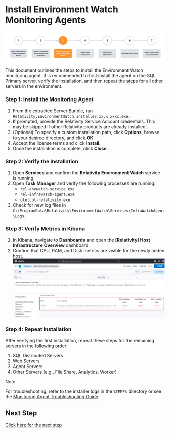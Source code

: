 # Install Environment Watch Monitoring Agents

![Setup Stage](../resources/stage_environmentwatch.png)

This document outlines the steps to install the Environment Watch monitoring agent. It is recommended to first install the agent on the SQL Primary server, verify the installation, and then repeat the steps for all other servers in the environment.

### Step 1: Install the Monitoring Agent

1.  From the extracted Server Bundle, run `Relativity.EnvironmentWatch.Installer.xx.x.xxxx.exe`.
2.  If prompted, provide the Relativity Service Account credentials. This may be skipped if other Relativity products are already installed.
3.  (Optional) To specify a custom installation path, click **Options**, browse to your desired directory, and click **OK**.
4.  Accept the license terms and click **Install**.
5.  Once the installation is complete, click **Close**.

### Step 2: Verify the Installation

1.  Open **Services** and confirm the **Relativity Environment Watch** service is running.
2.  Open **Task Manager** and verify the following processes are running:
    *   `rel-envwatch-service.exe`
    *   `rel-infrawatch-agent.exe`
    *   `otelcol-relativity.exe`
3.  Check for new log files in `C:\ProgramData\Relativity\EnvironmentWatch\Services\InfraWatchAgent\Logs`.

### Step 3: Verify Metrics in Kibana

1.  In Kibana, navigate to **Dashboards** and open the **[Relativity] Host Infrastructure Overview** dashboard.
2.  Confirm that CPU, RAM, and Disk metrics are visible for the newly added host.
    ![Host metrics visible in Kibana](../resources/Installer_hostmetric.png)

### Step 4: Repeat Installation

After verifying the first installation, repeat these steps for the remaining servers in the following order:
1.  SQL Distributed Servers
2.  Web Servers
3.  Agent Servers
4.  Other Servers (e.g., File Share, Analytics, Worker)

> [!NOTE]
> For troubleshooting, refer to the installer logs in the `%TEMP%` directory or see the [Monitoring Agent Troubleshooting Guide](troubleshooting/monitoring-agent-and-otel-collector.md).

## Next Step
[Click here for the next step](environment_watch_install_other_integrations.md)